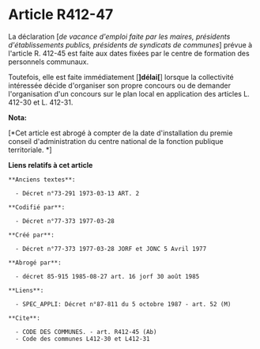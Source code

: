 # Article R412-47

La déclaration [*de vacance d'emploi faite par les maires, présidents d'établissements publics, présidents de syndicats de
communes*] prévue à l'article R. 412-45 est faite aux dates fixées par le centre de formation des personnels communaux.

Toutefois, elle est faite immédiatement [**]délai[**] lorsque la collectivité intéressée décide d'organiser son propre
concours ou de demander l'organisation d'un concours sur le plan local en application des articles L. 412-30 et L. 412-31.

**Nota:**

[*Cet article est abrogé à compter de la date d'installation du premie conseil d'administration du centre national de la
fonction publique territoriale. *]

**Liens relatifs à cet article**

	**Anciens textes**:

	  - Décret n°73-291 1973-03-13 ART. 2

	**Codifié par**:

	  - Décret n°77-373 1977-03-28

	**Créé par**:

	  - Décret n°77-373 1977-03-28 JORF et JONC 5 Avril 1977

	**Abrogé par**:

	  - décret 85-915 1985-08-27 art. 16 jorf 30 août 1985

	**Liens**:

	  - SPEC_APPLI: Décret n°87-811 du 5 octobre 1987 - art. 52 (M)

	**Cite**:

	  - CODE DES COMMUNES. - art. R412-45 (Ab)
	  - Code des communes L412-30 et L412-31
